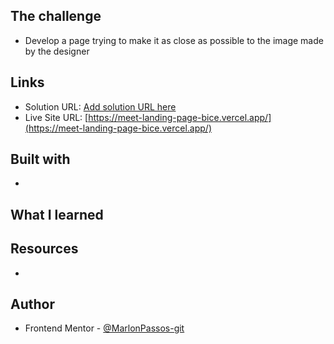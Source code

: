 

## The challenge

- Develop a page trying to make it as close as possible to the image made by the designer



## Links

- Solution URL: [Add solution URL here](https://your-solution-url.com)
- Live Site URL: [https://meet-landing-page-bice.vercel.app/](https://meet-landing-page-bice.vercel.app/)


## Built with

-  


## What I learned



## **Resources**

- 

## **Author**

- Frontend Mentor - [@MarlonPassos-git](https://www.frontendmentor.io/profile/MarlonPassos-git)

